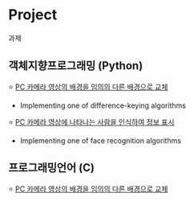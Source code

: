 # Project
과제

## 객체지향프로그래밍 (Python)
⭐ [PC 카메라 영상의 배경을 임의의 다른 배경으로 교체](https://github.com/thstnwl/Project/tree/main/backgroundRemoval-master)
   - Implementing one of difference-keying algorithms

⭐ [PC 카메라 영상에 나타나는 사람을 인식하여 정보 표시](https://github.com/thstnwl/Project/tree/main/OpenCV-Face-Recognition-master)
   - Implementing one of face recognition algorithms

## 프로그래밍언어 (C)
⭐ [PC 카메라 영상의 배경을 임의의 다른 배경으로 교체](https://github.com/thstnwl/Project/tree/main/backgroundRemoval-master)
